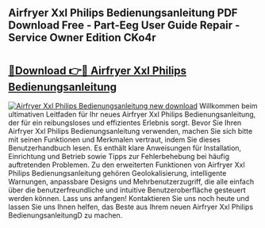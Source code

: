 ## Airfryer Xxl Philips Bedienungsanleitung PDF Download Free - Part-Eeg User Guide Repair - Service Owner Edition CKo4r

# <h2><a href="http://df3nkp.blite.top/?on=Airfryer+Xxl+Philips+Bedienungsanleitung">🔗Download 👉🔴 Airfryer Xxl Philips Bedienungsanleitung</a></h2>

[![Airfryer Xxl Philips Bedienungsanleitung new download](https://i.imgur.com/lujVjoI.png)](http://df3nkp.blite.top/?on=Airfryer+Xxl+Philips+Bedienungsanleitung)
Willkommen beim ultimativen Leitfaden für Ihr neues Airfryer Xxl Philips Bedienungsanleitung, der für ein reibungsloses und effizientes Erlebnis sorgt. Bevor Sie Ihren Airfryer Xxl Philips Bedienungsanleitung verwenden, machen Sie sich bitte mit seinen Funktionen und Merkmalen vertraut, indem Sie dieses Benutzerhandbuch lesen. Es enthält klare Anweisungen für Installation, Einrichtung und Betrieb sowie Tipps zur Fehlerbehebung bei häufig auftretenden Problemen. Zu den erweiterten Funktionen von Airfryer Xxl Philips Bedienungsanleitung gehören Geolokalisierung, intelligente Warnungen, anpassbare Designs und Mehrbenutzerzugriff, die alle einfach über die benutzerfreundliche und intuitive Benutzeroberfläche gesteuert werden können. Lass uns anfangen! Kontaktieren Sie uns noch heute und lassen Sie uns Ihnen helfen, das Beste aus Ihrem neuen Airfryer Xxl Philips BedienungsanleitungD zu machen.
